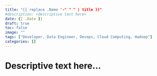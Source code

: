 ```yaml
---
title: "{{ replace .Name "-" " " | title }}"
#description: <descriptive text here>
date: {{ .Date }}
draft: true
toc: false
image: ""
tags: ["Developer, Data Engineer, Devops, Cloud Computing, Hadoop"]
categories: []
---
```


# Descriptive text here...
<!--more-->